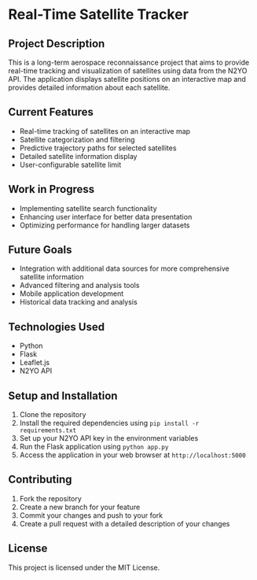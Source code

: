 # Real-Time Satellite Tracker

## Project Description
This is a long-term aerospace reconnaissance project that aims to provide real-time tracking and visualization of satellites using data from the N2YO API. The application displays satellite positions on an interactive map and provides detailed information about each satellite.

## Current Features
- Real-time tracking of satellites on an interactive map
- Satellite categorization and filtering
- Predictive trajectory paths for selected satellites
- Detailed satellite information display
- User-configurable satellite limit

## Work in Progress
- Implementing satellite search functionality
- Enhancing user interface for better data presentation
- Optimizing performance for handling larger datasets

## Future Goals
- Integration with additional data sources for more comprehensive satellite information
- Advanced filtering and analysis tools
- Mobile application development
- Historical data tracking and analysis

## Technologies Used
- Python
- Flask
- Leaflet.js
- N2YO API

## Setup and Installation
1. Clone the repository
2. Install the required dependencies using `pip install -r requirements.txt`
3. Set up your N2YO API key in the environment variables
4. Run the Flask application using `python app.py`
5. Access the application in your web browser at `http://localhost:5000`

## Contributing
1. Fork the repository
2. Create a new branch for your feature
3. Commit your changes and push to your fork
4. Create a pull request with a detailed description of your changes

## License
This project is licensed under the MIT License.

